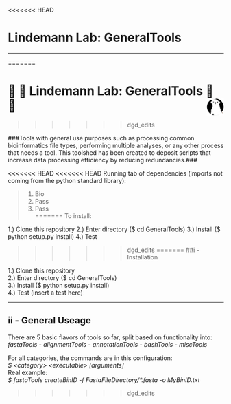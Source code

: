 <<<<<<< HEAD
# Lindemann Lab: GeneralTools  
---
=======
# 🦠 🧬 Lindemann Lab: GeneralTools 🧬 🦠  <img src="ruby.png" width=40 align="right"> 
>>>>>>> dgd_edits

###Tools with general use purposes such as processing common bioinformatics file types, performing multiple analyses, or any other process that needs a tool. This toolshed has been created to deposit scripts that increase data processing efficiency by reducing redundancies.###

<<<<<<< HEAD
<<<<<<< HEAD
Running tab of dependencies (imports not coming from the python standard library):  
>1. Bio  
>2. Pass  
>3. Pass  
=======
To install:

1.) Clone this repository
2.) Enter directory ($ cd GeneralTools)
3.) Install ($ python setup.py install)
4.) Test
>>>>>>> dgd_edits
=======
##i - Installation

1.) Clone this repository  
2.) Enter directory ($ cd GeneralTools)  
3.) Install ($ python setup.py install)  
4.) Test  (insert a test here)

---
## ii - General Useage
There are 5 basic flavors of tools so far, split based on functionality into:  
*fastaTools - alignmentTools - annotationTools - bashTools - miscTools*

For all categories, the commands are in this configuration:  
*$ \<category> \<executable> [arguments]*  
Real example:  
*$ fastaTools createBinID -f FastaFileDirectory/\*.fasta -o MyBinID.txt*

>>>>>>> dgd_edits
